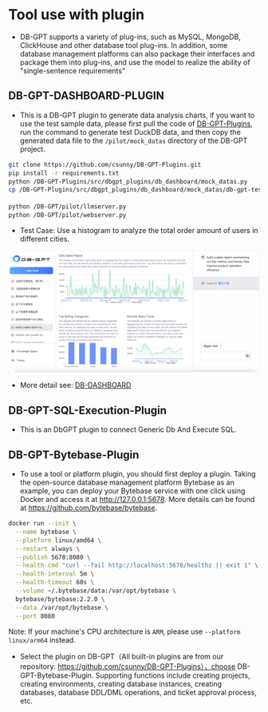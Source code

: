# Tool use with plugin

- DB-GPT supports a variety of plug-ins, such as MySQL, MongoDB, ClickHouse and other database tool plug-ins. In addition, some database management platforms can also package their interfaces and package them into plug-ins, and use the model to realize the ability of "single-sentence requirements"


## DB-GPT-DASHBOARD-PLUGIN

[](https://github.com/csunny/DB-GPT-Plugins/blob/main/src/dbgpt_plugins/Readme.md)

- This is a DB-GPT plugin to generate data analysis charts, if you want to use the test sample data, please first pull the code of [DB-GPT-Plugins](https://github.com/csunny/DB-GPT-Plugins), run the command to generate test DuckDB data, and then copy the generated data file to the `/pilot/mock_datas` directory of the DB-GPT project.

```bash
git clone https://github.com/csunny/DB-GPT-Plugins.git
pip install -r requirements.txt
python /DB-GPT-Plugins/src/dbgpt_plugins/db_dashboard/mock_datas.py 
cp /DB-GPT-Plugins/src/dbgpt_plugins/db_dashboard/mock_datas/db-gpt-test.db /DB-GPT/pilot/mock_datas/

python /DB-GPT/pilot/llmserver.py
python /DB-GPT/pilot/webserver.py
```
- Test Case: Use a histogram to analyze the total order amount of users in different cities.
<p align="center">
  <img src="../../assets/dashboard.png" width="680px" />
</p>

- More detail see: [DB-DASHBOARD](https://github.com/csunny/DB-GPT-Plugins/blob/main/src/dbgpt_plugins/Readme.md)


## DB-GPT-SQL-Execution-Plugin


- This is an DbGPT plugin to connect Generic Db And Execute SQL.


## DB-GPT-Bytebase-Plugin

- To use a tool or platform plugin, you should first deploy a plugin. Taking the open-source database management platform Bytebase as an example, you can deploy your Bytebase service with one click using Docker and access it at http://127.0.0.1:5678. More details can be found at https://github.com/bytebase/bytebase.
```bash
docker run --init \
  --name bytebase \
  --platform linux/amd64 \
  --restart always \
  --publish 5678:8080 \
  --health-cmd "curl --fail http://localhost:5678/healthz || exit 1" \
  --health-interval 5m \
  --health-timeout 60s \
  --volume ~/.bytebase/data:/var/opt/bytebase \
  bytebase/bytebase:2.2.0 \
  --data /var/opt/bytebase \
  --port 8080
```

Note: If your machine's CPU architecture is `ARM`, please use `--platform linux/arm64` instead.

- Select the plugin on DB-GPT（All built-in plugins are from our repository: https://github.com/csunny/DB-GPT-Plugins），choose DB-GPT-Bytebase-Plugin. 
Supporting functions include creating projects, creating environments, creating database instances, creating databases, database DDL/DML operations, and ticket approval process, etc.

